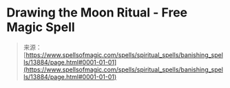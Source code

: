 <!--yml
category: 未分类
date: 2024-06-12 18:52:32
-->

# Drawing the Moon Ritual - Free Magic Spell

> 来源：[https://www.spellsofmagic.com/spells/spiritual_spells/banishing_spells/13884/page.html#0001-01-01](https://www.spellsofmagic.com/spells/spiritual_spells/banishing_spells/13884/page.html#0001-01-01)
